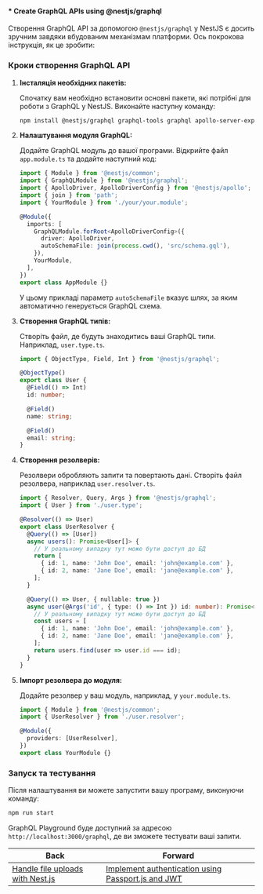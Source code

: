 #### * Create GraphQL APIs using @nestjs/graphql

Створення GraphQL API за допомогою `@nestjs/graphql` у NestJS є досить зручним завдяки вбудованим механізмам платформи. Ось покрокова інструкція, як це зробити:

### Кроки створення GraphQL API

1. **Інсталяція необхідних пакетів:**

   Спочатку вам необхідно встановити основні пакети, які потрібні для роботи з GraphQL у NestJS. Виконайте наступну команду:

   ```bash
   npm install @nestjs/graphql graphql-tools graphql apollo-server-express
   ```

2. **Налаштування модуля GraphQL:**

   Додайте GraphQL модуль до вашої програми. Відкрийте файл `app.module.ts` та додайте наступний код:

   ```typescript
   import { Module } from '@nestjs/common';
   import { GraphQLModule } from '@nestjs/graphql';
   import { ApolloDriver, ApolloDriverConfig } from '@nestjs/apollo';
   import { join } from 'path';
   import { YourModule } from './your/your.module';

   @Module({
     imports: [
       GraphQLModule.forRoot<ApolloDriverConfig>({
         driver: ApolloDriver,
         autoSchemaFile: join(process.cwd(), 'src/schema.gql'),
       }),
       YourModule,
     ],
   })
   export class AppModule {}
   ```

   У цьому прикладі параметр `autoSchemaFile` вказує шлях, за яким автоматично генерується GraphQL схема.

3. **Створення GraphQL типів:**

   Створіть файл, де будуть знаходитись ваші GraphQL типи. Наприклад, `user.type.ts`.

   ```typescript
   import { ObjectType, Field, Int } from '@nestjs/graphql';

   @ObjectType()
   export class User {
     @Field(() => Int)
     id: number;

     @Field()
     name: string;

     @Field()
     email: string;
   }
   ```

4. **Створення резолверів:**

   Резолвери обробляють запити та повертають дані. Створіть файл резолвера, наприклад `user.resolver.ts`.

   ```typescript
   import { Resolver, Query, Args } from '@nestjs/graphql';
   import { User } from './user.type';

   @Resolver(() => User)
   export class UserResolver {
     @Query(() => [User])
     async users(): Promise<User[]> {
       // У реальному випадку тут може бути доступ до БД
       return [
         { id: 1, name: 'John Doe', email: 'john@example.com' },
         { id: 2, name: 'Jane Doe', email: 'jane@example.com' },
       ];
     }

     @Query(() => User, { nullable: true })
     async user(@Args('id', { type: () => Int }) id: number): Promise<User> {
       // У реальному випадку тут може бути доступ до БД
       const users = [
         { id: 1, name: 'John Doe', email: 'john@example.com' },
         { id: 2, name: 'Jane Doe', email: 'jane@example.com' },
       ];
       return users.find(user => user.id === id);
     }
   }
   ```

5. **Імпорт резолвера до модуля:**

   Додайте резолвер у ваш модуль, наприклад, у `your.module.ts`.

   ```typescript
   import { Module } from '@nestjs/common';
   import { UserResolver } from './user.resolver';

   @Module({
     providers: [UserResolver],
   })
   export class YourModule {}
   ```

### Запуск та тестування

Після налаштування ви можете запустити вашу програму, виконуючи команду:

```bash
npm run start
```

GraphQL Playground буде доступний за адресою `http://localhost:3000/graphql`, де ви зможете тестувати ваші запити.

| Back | Forward |
|---|---|
| [Handle file uploads with Nest.js](/ua/middle/nestjs/handle-file-uploads-with-nestjs.md)  | [Implement authentication using Passport.js and JWT](/ua/middle/nestjs/implement-authentication-using-passportjs-and-jwt.md) |